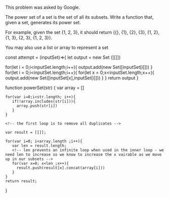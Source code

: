This problem was asked by Google.

The power set of a set is the set of all its subsets. Write a function that, given a set, generates its power set.

For example, given the set {1, 2, 3}, it should return {{}, {1}, {2}, {3}, {1, 2}, {1, 3}, {2, 3}, {1, 2, 3}}.

You may also use a list or array to represent a set

<!-- attempt 1 -->

const attempt = (inputSet)=>{
  let output = new Set ([[]])

  for(let i = 0;i<inputSet.length;i++){
    output.add(new Set([inputSet[i]]))
  }
  for(let i = 0;i<inputSet.length;i++){
    for(let x = 0;x<inputSet.length;x++){
      output.add(new Set([inputSet[x],inputSet[i]]))
    }
  }
  return output
}

<!-- Output:
Set {  [], Set { 1 }, Set { 2 },
Set { 3 }, Set { 1 }, Set { 2, 1 },
Set { 3, 1 }, Set { 1, 2 }, Set { 2 },
Set { 3, 2 }, Set { 1, 3 }, Set { 2, 3 }, Set { 3 } } -->

<!-- problems with the first attempt: even thought i used sets to avoid duplicates it did not help stop duplicates from being used throughout the output set - i was also unable to get set [1,2,3] in the end  -->

<!-- attempt2 -->
function powerSet(str) {
    var array = []

    for(var i=0;i<str.length; i++){
       if(!array.includes(str[i])){
         array.push(str[i])
       }
    }

    <!-- the first loop is to remove all duplicates -->

    var result = [[]];

    for(var i=0; i<array.length ;i++){
       var len = result.length;
       <!-- len prevents an infinite loop when used in the inner loop - we need len to increase so we know to increase the x vairable as we move up in our subsets -->
       for(var x=0; x<len ;x++){
         result.push(result[x].concat(array[i]))
       }
    }
    return result;
}
